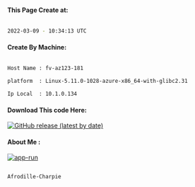 
   
#### This Page Create at:

```bash

2022-03-09 - 10:34:13 UTC

```

#### Create By Machine:

```bash

Host Name : fv-az123-181

platform  : Linux-5.11.0-1028-azure-x86_64-with-glibc2.31

Ip Local  : 10.1.0.134

```
#### Download This code Here:

[![GitHub release (latest by date)](https://img.shields.io/github/v/release/Afrodille-Charpie/App-Run-1?style=for-the-badge&label=Download)](https://github.com/Afrodille-Charpie/App-Run-1/releases) 

</p> 

#### About Me :

[![app-run](https://github.com/Afrodille-Charpie/App-Run-1/actions/workflows/app-run.yml/badge.svg)](https://github.com/Afrodille-Charpie/App-Run-1/actions/workflows/app-run.yml)

```bash

Afrodille-Charpie

```

